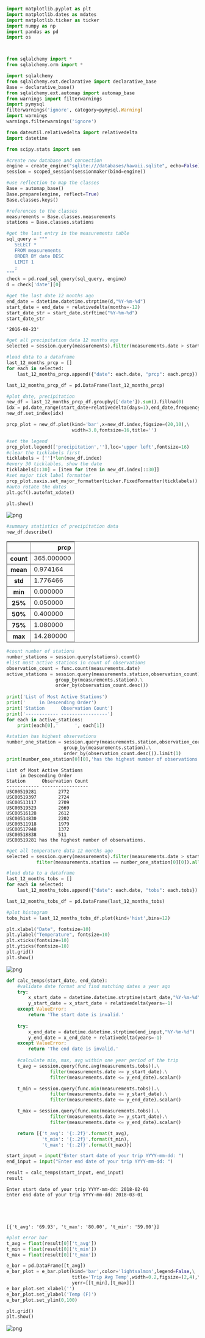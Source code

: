 

```python
import matplotlib.pyplot as plt
import matplotlib.dates as mdates
import matplotlib.ticker as ticker
import numpy as np
import pandas as pd
import os



from sqlalchemy import *
from sqlalchemy.orm import *

import sqlalchemy
from sqlalchemy.ext.declarative import declarative_base
Base = declarative_base()
from sqlalchemy.ext.automap import automap_base
from warnings import filterwarnings
import pymysql
filterwarnings('ignore', category=pymysql.Warning)
import warnings
warnings.filterwarnings('ignore')

from dateutil.relativedelta import relativedelta
import datetime

from scipy.stats import sem


```


```python
#create new database and connection
engine = create_engine("sqlite:///databases/hawaii.sqlite", echo=False)
session = scoped_session(sessionmaker(bind=engine))

#use reflection to map the classes
Base = automap_base()
Base.prepare(engine, reflect=True)
Base.classes.keys()

#references to the classes
measurements = Base.classes.measurements
stations = Base.classes.stations
```


```python
#get the last entry in the measurements table
sql_query = """
   SELECT *
   FROM measurements
   ORDER BY date DESC
   LIMIT 1
   ;
"""
check = pd.read_sql_query(sql_query, engine)
d = check['date'][0]

```


```python
#get the last date 12 months ago
end_date = datetime.datetime.strptime(d,"%Y-%m-%d")
start_date = end_date + relativedelta(months=-12)
start_date_str = start_date.strftime("%Y-%m-%d") 
start_date_str

```




    '2016-08-23'




```python
#get all precipitation data 12 months ago
selected = session.query(measurements).filter(measurements.date > start_date).all()

#load data to a dataframe
last_12_months_prcp = []
for each in selected:
    last_12_months_prcp.append({"date": each.date, "prcp": each.prcp})

last_12_months_prcp_df = pd.DataFrame(last_12_months_prcp)

```


```python
#plot date, precipitation
new_df = last_12_months_prcp_df.groupby(['date']).sum().fillna(0)
idx = pd.date_range(start_date+relativedelta(days=1),end_date,frequency='M')
new_df.set_index(idx)

prcp_plot = new_df.plot(kind='bar',x=new_df.index,figsize=(20,10),\
                        width=3.0,fontsize=16,title='')

#set the legend
prcp_plot.legend(['precipitation',''],loc='upper left',fontsize=16)
#clear the ticklabels first
ticklabels = ['']*len(new_df.index)
#every 30 ticklables, show the date
ticklabels[::30] = [item for item in new_df.index[::30]]
#set major tick label formatter
prcp_plot.xaxis.set_major_formatter(ticker.FixedFormatter(ticklabels))
#auto rotate the dates
plt.gcf().autofmt_xdate()

plt.show()
```


![png](output_5_0.png)



```python
#summary statistics of precipitation data
new_df.describe()
```




<div>
<style>
    .dataframe thead tr:only-child th {
        text-align: right;
    }

    .dataframe thead th {
        text-align: left;
    }

    .dataframe tbody tr th {
        vertical-align: top;
    }
</style>
<table border="1" class="dataframe">
  <thead>
    <tr style="text-align: right;">
      <th></th>
      <th>prcp</th>
    </tr>
  </thead>
  <tbody>
    <tr>
      <th>count</th>
      <td>365.000000</td>
    </tr>
    <tr>
      <th>mean</th>
      <td>0.974164</td>
    </tr>
    <tr>
      <th>std</th>
      <td>1.776466</td>
    </tr>
    <tr>
      <th>min</th>
      <td>0.000000</td>
    </tr>
    <tr>
      <th>25%</th>
      <td>0.050000</td>
    </tr>
    <tr>
      <th>50%</th>
      <td>0.400000</td>
    </tr>
    <tr>
      <th>75%</th>
      <td>1.080000</td>
    </tr>
    <tr>
      <th>max</th>
      <td>14.280000</td>
    </tr>
  </tbody>
</table>
</div>




```python
#count number of stations
number_stations = session.query(stations).count()
#list most active stations in count of observations
observation_count = func.count(measurements.date)
active_stations = session.query(measurements.station,observation_count).\
                  group_by(measurements.station).\
                  order_by(observation_count.desc())
        
print('List of Most Active Stations')
print('     in Descending Order')
print('Station      Observation Count')
print('------------ -----------------')
for each in active_stations:
    print(each[0],'      ', each[1])

#station has highest observations
number_one_station = session.query(measurements.station,observation_count).\
                     group_by(measurements.station).\
                     order_by(observation_count.desc()).limit(1)
print(number_one_station[0][0],'has the highest number of observations.')

```

    List of Most Active Stations
         in Descending Order
    Station      Observation Count
    ------------ -----------------
    USC00519281        2772
    USC00519397        2724
    USC00513117        2709
    USC00519523        2669
    USC00516128        2612
    USC00514830        2202
    USC00511918        1979
    USC00517948        1372
    USC00518838        511
    USC00519281 has the highest number of observations.
    


```python
#get all temperature data 12 months ago
selected = session.query(measurements).filter(measurements.date > start_date).\
           filter(measurements.station == number_one_station[0][0]).all()

#load data to a dataframe
last_12_months_tobs = []
for each in selected:
    last_12_months_tobs.append({"date": each.date, "tobs": each.tobs})

last_12_months_tobs_df = pd.DataFrame(last_12_months_tobs)

```


```python
#plot histogram
tobs_hist = last_12_months_tobs_df.plot(kind='hist',bins=12)

plt.xlabel("Date", fontsize=10)  
plt.ylabel("Temperature", fontsize=10)
plt.xticks(fontsize=10)  
plt.yticks(fontsize=10)
plt.grid()
plt.show()


```


![png](output_9_0.png)



```python
def calc_temps(start_date, end_date):
    #validate date format and find matching dates a year ago
    try:
        x_start_date = datetime.datetime.strptime(start_date,"%Y-%m-%d")
        y_start_date = x_start_date + relativedelta(years=-1)
    except ValueError:
        return 'The start date is invalid.'
    
    try:
        x_end_date = datetime.datetime.strptime(end_input,"%Y-%m-%d")
        y_end_date = x_end_date + relativedelta(years=-1)
    except ValueError:
        return 'The end date is invalid.'
    
    #calculate min, max, avg within one year period of the trip
    t_avg = session.query(func.avg(measurements.tobs)).\
                filter(measurements.date >= y_start_date).\
                filter(measurements.date <= y_end_date).scalar()

    t_min = session.query(func.min(measurements.tobs)).\
                filter(measurements.date >= y_start_date).\
                filter(measurements.date <= y_end_date).scalar()

    t_max = session.query(func.max(measurements.tobs)).\
                filter(measurements.date >= y_start_date).\
                filter(measurements.date <= y_end_date).scalar()

    return [{'t_avg': '{:.2f}'.format(t_avg),
             't_min': '{:.2f}'.format(t_min),
             't_max': '{:.2f}'.format(t_max)}]


```


```python
start_input = input("Enter start date of your trip YYYY-mm-dd: ")
end_input = input("Enter end date of your trip YYYY-mm-dd: ")

result = calc_temps(start_input, end_input)
result
```

    Enter start date of your trip YYYY-mm-dd: 2018-02-01
    Enter end date of your trip YYYY-mm-dd: 2018-03-01
    




    [{'t_avg': '69.93', 't_max': '80.00', 't_min': '59.00'}]




```python
#plot error bar
t_avg = float(result[0]['t_avg'])
t_min = float(result[0]['t_min'])
t_max = float(result[0]['t_max'])

e_bar = pd.DataFrame([t_avg])
e_bar_plot = e_bar.plot(kind='bar',color='lightsalmon',legend=False,\
                        title='Trip Avg Temp',width=0.2,figsize=(2,4),\
                        yerr=[[t_min],[t_max]])
e_bar_plot.set_xlabel('')
e_bar_plot.set_ylabel('Temp (F)')
e_bar_plot.set_ylim(0,100)

plt.grid()
plt.show()
```


![png](output_12_0.png)

